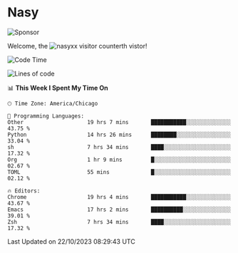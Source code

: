 # Nasy

<!--
<p align="center">
<img height="200" src="https://github-readme-stats.vercel.app/api?username=nasyxx&count_private=true&show_icons=true&theme=dracula&include_all_commits=true"/>
<img height="200" src="https://github-readme-stats.vercel.app/api/top-langs/?username=nasyxx&theme=dracula&hide=html,jupyter+notebook&count_private=true&show_icons=true"/>
</p>

  
----------------
-->

![Sponsor](https://img.shields.io/static/v1.svg?label=Sponsor&message=%E2%9D%A4&logo=GitHub&style=flat&color=pink)
 
Welcome, the ![nasyxx visitor counter](https://count.getloli.com/get/@nasyxx?theme=rule34)th vistor!
 
<!--START_SECTION:waka-->
![Code Time](http://img.shields.io/badge/Code%20Time-3%2C850%20hrs%2028%20mins-blue)

![Lines of code](https://img.shields.io/badge/From%20Hello%20World%20I%27ve%20Written-6.3%20million%20lines%20of%20code-blue)

📊 **This Week I Spent My Time On** 

```text
🕑︎ Time Zone: America/Chicago

💬 Programming Languages: 
Other                    19 hrs 7 mins       ███████████░░░░░░░░░░░░░░   43.75 % 
Python                   14 hrs 26 mins      ████████░░░░░░░░░░░░░░░░░   33.04 % 
sh                       7 hrs 34 mins       ████░░░░░░░░░░░░░░░░░░░░░   17.32 % 
Org                      1 hr 9 mins         █░░░░░░░░░░░░░░░░░░░░░░░░   02.67 % 
TOML                     55 mins             █░░░░░░░░░░░░░░░░░░░░░░░░   02.12 % 

🔥 Editors: 
Chrome                   19 hrs 4 mins       ███████████░░░░░░░░░░░░░░   43.67 % 
Emacs                    17 hrs 2 mins       ██████████░░░░░░░░░░░░░░░   39.01 % 
Zsh                      7 hrs 34 mins       ████░░░░░░░░░░░░░░░░░░░░░   17.32 % 
```


 Last Updated on 22/10/2023 08:29:43 UTC
<!--END_SECTION:waka-->

<!-- ![visitors](https://visitor-badge.laobi.icu/badge?page_id=nasyxx.nasyxx) -->
